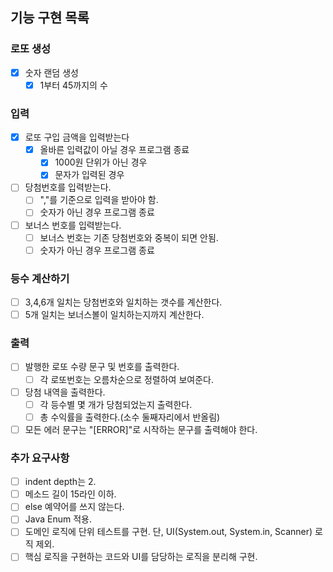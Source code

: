 ## 기능 구현 목록

### 로또 생성
- [X] 숫자 랜덤 생성
  - [X] 1부터 45까지의 수
  
### 입력
- [X] 로또 구입 금액을 입력받는다
  - [X] 올바른 입력값이 아닐 경우 프로그램 종료
    - [X] 1000원 단위가 아닌 경우  
    - [X] 문자가 입력된 경우
- [ ] 당첨번호를 입력받는다.
  - [ ] ","를 기준으로 입력을 받아야 함.
  - [ ] 숫자가 아닌 경우 프로그램 종료
- [ ] 보너스 번호를 입력받는다.
  - [ ] 보너스 번호는 기존 당첨번호와 중복이 되면 안됨.
  - [ ] 숫자가 아닌 경우 프로그램 종료

### 등수 계산하기
- [ ] 3,4,6개 일치는 당첨번호와 일치하는 갯수를 계산한다.
- [ ] 5개 일치는 보너스볼이 일치하는지까지 계산한다.

### 출력
- [ ] 발행한 로또 수량 문구 및 번호를 출력한다.
  - [ ] 각 로또번호는 오름차순으로 정렬하여 보여준다.
- [ ] 당첨 내역을 출력한다.
  - [ ] 각 등수별 몇 개가 당첨되었는지 출력한다.
  - [ ] 총 수익률을 출력한다.(소수 둘째자리에서 반올림)
- [ ] 모든 에러 문구는 "[ERROR]"로 시작하는 문구를 출력해야 한다. 

### 추가 요구사항
- [ ] indent depth는 2.
- [ ] 메소드 길이 15라인 이하.
- [ ] else 예약어를 쓰지 않는다.
- [ ] Java Enum 적용.
- [ ] 도메인 로직에 단위 테스트를 구현. 단, UI(System.out, System.in, Scanner) 로직 제외.
- [ ] 핵심 로직을 구현하는 코드와 UI를 담당하는 로직을 분리해 구현.
